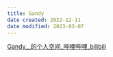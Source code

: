 ```yaml
---
title: Gandy
date created: 2022-12-11
date modified: 2023-03-07
---
```


[Gandy__的个人空间_哔哩哔哩_bilibili](https://space.bilibili.com/378067652/?spm_id_from=333.999.0.0)

